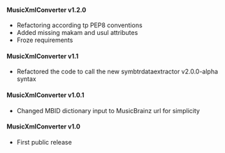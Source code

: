 #### MusicXmlConverter v1.2.0
 - Refactoring according tp PEP8 conventions
 - Added missing makam and usul attributes
 - Froze requirements

#### MusicXmlConverter v1.1
 - Refactored the code to call the new symbtrdataextractor v2.0.0-alpha syntax

#### MusicXmlConverter v1.0.1
 - Changed MBID dictionary input to MusicBrainz url for simplicity
 
#### MusicXmlConverter v1.0
 - First public release
